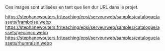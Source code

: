 Ces images sont utilisées en tant que lien dur URL dans le projet.

https://stephanewouters.fr/teaching/epsi/serveurweb/samples/catalogue/assets/framboise.webp
https://stephanewouters.fr/teaching/epsi/serveurweb/samples/catalogue/assets/pecancc.webp
https://stephanewouters.fr/teaching/epsi/serveurweb/samples/catalogue/assets/rhumraisin.webp

